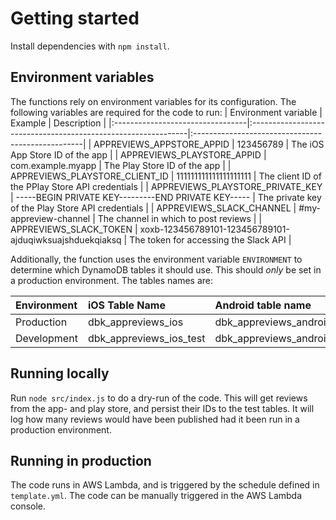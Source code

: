 # Getting started

Install dependencies with `npm install`.

## Environment variables

The functions rely on environment variables for its configuration. The following variables are required for the code to run:
| Environment variable             | Example                                                       | Description                                       |
|:---------------------------------|:--------------------------------------------------------------|:--------------------------------------------------|
| APPREVIEWS_APPSTORE_APPID        | 123456789                                                     | The iOS App Store ID of the app                   |
| APPREVIEWS_PLAYSTORE_APPID       | com.example.myapp                                             | The Play Store ID of the app                      |
| APPREVIEWS_PLAYSTORE_CLIENT_ID   | 111111111111111111111                                         | The client ID of the PPlay Store API credentials  |
| APPREVIEWS_PLAYSTORE_PRIVATE_KEY | -----BEGIN PRIVATE KEY-----<contents>----END PRIVATE KEY----- | The private key of the Play Store API credentials |
| APPREVIEWS_SLACK_CHANNEL         | #my-appreview-channel                                         | The channel in which to post reviews              |
| APPREVIEWS_SLACK_TOKEN           | xoxb-123456789101-123456789101-ajduqiwksuajshduekqiaksq       | The token for accessing the Slack API             |


Additionally, the function uses the environment variable `ENVIRONMENT` to determine which DynamoDB tables it should use.
This should _only_ be set in a production environment. The tables names are:

| Environment | iOS Table Name          | Android table name          |
|:------------|:------------------------|:----------------------------|
| Production  | dbk_appreviews_ios      | dbk_appreviews_android      |
| Development | dbk_appreviews_ios_test | dbk_appreviews_android_test |


## Running locally
Run `node src/index.js` to do a dry-run of the code. This will get reviews from the app- and play store,
and persist their IDs to the test tables. It will log how many reviews would have been published had it been
run in a production environment.

## Running in production
The code runs in AWS Lambda, and is triggered by the schedule defined in `template.yml`.
The code can be manually triggered in the AWS Lambda console. 

